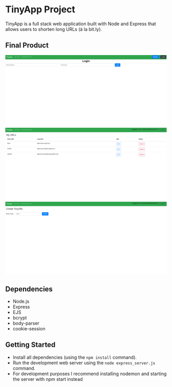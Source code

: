 # TinyApp Project

TinyApp is a full stack web application built with Node and Express that allows users to shorten long URLs (à la bit.ly).

## Final Product

!["Screenshot ofr the login page"](https://github.com/csaidane/tinyapp/blob/master/docs/Login_Page.png?raw=true)
!["Screenshot of the URL index](https://github.com/csaidane/tinyapp/blob/master/docs/URL_index.png?raw=true)
!["Screenshot of the URL creation](https://github.com/csaidane/tinyapp/blob/master/docs/New_URL.png?raw=true)

## Dependencies

- Node.js
- Express
- EJS
- bcrypt
- body-parser
- cookie-session

## Getting Started

- Install all dependencies (using the `npm install` command).
- Run the development web server using the `node express_server.js` command.
- For development purposes I recommend installing nodemon and starting the server with npm start instead
